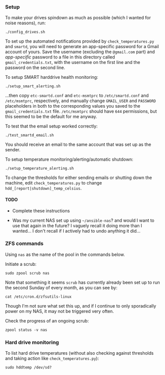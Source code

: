 
### Setup

To make your drives spindown as much as possible (which I wanted for noise
reasons), run:
```
./config_drives.sh
```

To set up the automated notifications provided by `check_temperatures.py` and
`smartd`, you will need to generate an app-specific password for a Gmail account
of yours. Save the username (excluding the `@gmail.com` part) and *app-specific*
password to a file in this directory called `gmail_credentials.txt`, with the
username on the first line and the password on the second line.

To setup SMART harddrive health monitoring:
```
./setup_smart_alerting.sh
```
...then copy `etc-smartd.conf` and `etc-msmtprc` to `/etc/smartd.conf` and 
`/etc/msmtprc`, respectively, and manually change `GMAIL_USER` and `PASSWORD`
placeholders in both to the corresponding values you saved to the
`gmail_credentials.txt` file. `/etc/msmtprc` should have `644` permissions, but
this seemed to be the default for me anyway.

To test that the email setup worked correctly:
```
./test_smartd_email.sh
```
You should receive an email to the same account that was set up as the sender.


To setup temperature monitoring/alerting/automatic shutdown:
```
./setup_temperature_alerting.sh
```

To change the thresholds for either sending emails or shutting down the machine,
edit `check_temperatures.py` to change `hdd_[report|shutdown]_temp_celsius`.


#### TODO

- Complete these instructions

- Was my current NAS set up using `~/ansible-nas`? and would I want to use
  that again in the future? I vaguely recall it doing more than I wanted...
  I don't recall if I actively had to undo anything it did...


### ZFS commands

Using `nas` as the name of the pool in the commands below.

Initiate a scrub:
```
sudo zpool scrub nas
```
Note that something it seems `scrub` has currently already been set up to run
the second Sunday of every month, as you can see by:
```
cat /etc/cron.d/zfsutils-linux
```
Though I'm not sure what set this up, and if I continue to only sporadically
power on my NAS, it may not be triggered very often.


Check the progress of an ongoing scrub:
```
zpool status -v nas
```


### Hard drive monitoring

To list hard drive temperatures (without also checking against thresholds
and taking action like `check_temperatures.py`):
```
sudo hddtemp /dev/sd?
```
